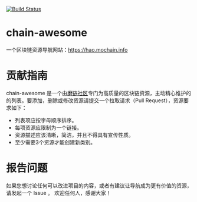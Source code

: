 [![Build Status](https://travis-ci.org/mochain/chain-awesome.svg?branch=master)](https://travis-ci.org/mochain/chain-awesome)

# chain-awesome

一个区块链资源导航网站：https://hao.mochain.info

# 贡献指南

chain-awesome 是一个由[磨链社区](http://mochain.info)专门为高质量的区块链资源，主动精心维护的的列表。要添加，删除或修改资源请提交一个拉取请求（Pull Request），资源要求如下：

+ 列表项应按字母顺序排序。
+ 每项资源应限制为一个链接。
+ 资源描述应该清晰，简洁，并且不得具有宣传性质。
+ 至少需要3个资源才能创建新类别。


# 报告问题

如果您想讨论任何可以改进项目的内容，或者有建议让导航成为更有价值的资源，请发起一个 Issue 。 欢迎任何人，感谢大家！